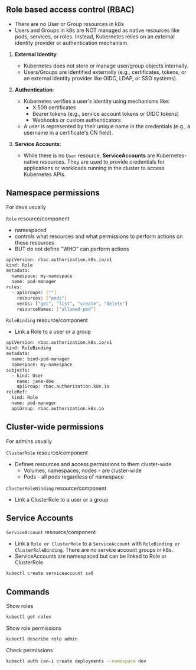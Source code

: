 ## Role based access control (RBAC)

- There are no User or Group resources in k8s
- Users and Groups in k8s are NOT managed as native resources like pods, services, or roles. Instead, Kubernetes relies on an external identity provider or authentication mechanism.

1. **External Identity**:
   - Kubernetes does not store or manage user/group objects internally.
   - Users/Groups are identified externally (e.g., certificates, tokens, or an external identity provider like OIDC, LDAP, or SSO systems).

2. **Authentication**:
   - Kubernetes verifies a user's identity using mechanisms like:
     - X.509 certificates
     - Bearer tokens (e.g., service account tokens or OIDC tokens)
     - Webhooks or custom authenticators
   - A user is represented by their unique name in the credentials (e.g., a username in a certificate's CN field).

3. **Service Accounts**:
   - While there is no `User` resource, **ServiceAccounts** are Kubernetes-native resources. They are used to provide credentials for applications or workloads running in the cluster to access Kubernetes APIs.

## Namespace permissions

For devs usually

`Role` resource/component
- namespaced
- controls what resources and what permissions to perform actions on these resources
- BUT do not define "WHO" can perform actions

```bash
apiVersion: rbac.authorization.k8s.io/v1
kind: Role
metadata:
  namespace: my-namespace
  name: pod-manager
rules:
  - apiGroups: [""]
    resources: ["pods"]
    verbs: ["get", "list", "create", "delete"]
    resourceNames: ["allowed-pod"]
```

`RoleBinding` resource/component
- Link a Role to a user or a group

```bash
apiVersion: rbac.authorization.k8s.io/v1
kind: RoleBinding
metadata:
  name: bind-pod-manager
  namespace: my-namespace
subjects:
  - kind: User
    name: jane-doe
    apiGroup: rbac.authorization.k8s.io
roleRef:
  kind: Role
  name: pod-manager
  apiGroup: rbac.authorization.k8s.io
```

## Cluster-wide permissions

For admins usually

`ClusterRole` resource/component
- Defines resources and access permissions to them cluster-wide
  - Volumes, namespaces, nodes - are cluster-wide
  - Pods - all pods regardless of namespace

`ClusterRoleBinding` resource/component
- Link a ClusterRole to a user or a group

## Service Accounts

`ServiceAccount` resource/component
- Link a `Role or ClusterRole` to a `ServiceAccount` with `RoleBinding or ClusterRoleBinding`. There are no service account groups in k8s.
- ServiceAccounts are namespaced but can be linked to Role or ClusterRole

```bash
kubectl create serviceaccount sa0
```

## Commands

Show roles
```bash
kubectl get roles
```

Show role permissions
```bash
kubectl describe role admin
```

Check permissions
```bash
kubectl auth can-i create deployments --namespace dev
```
